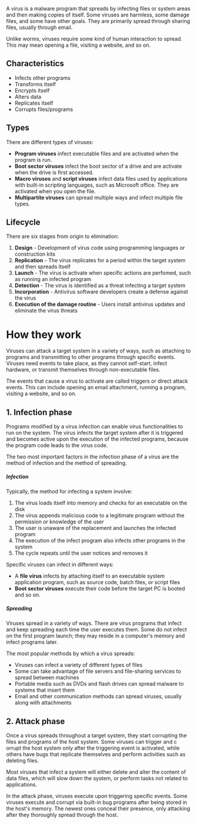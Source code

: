 A virus is a malware program that spreads by infecting files or system areas and then making copies of itself. Some viruses are harmless, some damage files, and some have other goals. They are primarily spread through sharing files, usually through email.

Unlike worms, viruses require some kind of human interaction to spread. This may mean opening a file, visiting a website, and so on.

## Characteristics
- Infects other programs
- Transforms itself
- Encrypts itself
- Alters data
- Replicates itself
- Corrupts files/programs


## Types
There are different types of viruses:
- **Program viruses** infect executable files and are activated when the program is run.
- **Boot sector viruses** infect the boot sector of a drive and are activate when the drive is first accessed.
- **Macro viruses** and **script viruses** infect data files used by applications with built-in scripting languages, such as Microsoft office. They are activated when you open the file.
- **Multipartite viruses** can spread multiple ways and infect multiple file types.


## Lifecycle
There are six stages from origin to elimination:
1. **Design** - Development of virus code using programming languages or construction kits
2. **Replication** - The virus replicates for a period within the target system and then spreads itself
3. **Launch** - The virus is activate when specific actions are perfomed, such as running an infected program
4. **Detection** - The virus is identified as a threat infecting a target system
5. **Incorporation** - Antivirus software developers create a defense against the virus
6. **Execution of the damage routine** - Users install antivirus updates and eliminate the virus threats

# How they work
Viruses can attack a target system in a variety of ways, such as attaching to programs and transmitting to other programs through specific events. Viruses need events to take place, as they cannot self-start, infect hardware, or transmit themselves through non-executable files.

The events that cause a virus to activate are called triggers or direct attack events. This can include opening an email attachment, running a program, visiting a website, and so on.

## 1. Infection phase
Programs modified by a virus infection can enable virus functionalities to run on the system. The virus infects the target system after it is triggered and becomes active upon the execution of the infected programs, because the program code leads to the virus code.

The two most important factors in the infection phase of a virus are the method of infection and the method of spreading.

##### Infection
Typically, the method for infecting a system involve:
1. The virus loads itself into memory and checks for an executable on the disk
2. The virus appends malicious code to a legitimate program without the permission or knowledge of the user
3. The user is unaware of the replacement and launches the infected program
4. The execution of the infect program also infects other programs in the system
5. The cycle repeats until the user notices and removes it

Specific viruses can infect in different ways:
- A **file virus** infects by attaching itself to an executable system application program, such as source code, batch files, or script files
- **Boot sector viruses** execute their code before the target PC is booted
and so on.

##### Spreading
Viruses spread in a variety of ways. There are virus programs that infect and keep spreading each time the user executes them. Some do not infect on the first program launch; they may reside in a computer's memory and infect programs later.

The most popular methods by which a virus spreads:
- Viruses can infect a variety of different types of files
- Some can take advantage of file servers and file-sharing services to spread between machines
- Portable media such as DVDs and flash drives can spread malware to systems that insert them
- Email and other communication methods can spread viruses, usually along with attachments

## 2. Attack phase
Once a virus spreads throughout a target system, they start corrupting the files and programs of the host system. Some viruses can trigger and c orrupt the host system only after the triggering event is activated, while others have bugs that replicate themselves and perform activities such as deleting files.

Most viruses that infect a system will either delete and alter the content of data files, which will slow down the system, or perform tasks not related to applications.

In the attack phase, viruses execute upon triggering specific events. Some viruses execute and corrupt via built-in bug programs after being stored in the host's memory. The newest ones conceal their presence, only attacking after they thoroughly spread through the host.